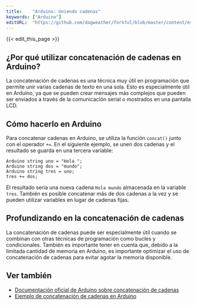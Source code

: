 ```yaml
---
title:    "Arduino: Uniendo cadenas"
keywords: ["Arduino"]
editURL:  "https://github.com/dogweather/forkful/blob/master/content/es/arduino/concatenating-strings.md"
---
```


{{< edit_this_page >}}

## ¿Por qué utilizar concatenación de cadenas en Arduino?

La concatenación de cadenas es una técnica muy útil en programación que permite unir varias cadenas de texto en una sola. Esto es especialmente útil en Arduino, ya que se pueden crear mensajes más complejos que pueden ser enviados a través de la comunicación serial o mostrados en una pantalla LCD.

## Cómo hacerlo en Arduino

Para concatenar cadenas en Arduino, se utiliza la función `concat()` junto con el operador `+=`. En el siguiente ejemplo, se unen dos cadenas y el resultado se guarda en una tercera variable:

```
Arduino string uno = "Hola ";
Arduino string dos = "mundo";
Arduino string tres = uno;
tres += dos;
```

El resultado sería una nueva cadena `Hola mundo` almacenada en la variable `tres`. También es posible concatenar más de dos cadenas a la vez y se pueden utilizar variables en lugar de cadenas fijas.

## Profundizando en la concatenación de cadenas

La concatenación de cadenas puede ser especialmente útil cuando se combinan con otras técnicas de programación como bucles y condicionales. También es importante tener en cuenta que, debido a la limitada cantidad de memoria en Arduino, es importante optimizar el uso de concatenación de cadenas para evitar agotar la memoria disponible.

## Ver también

- [Documentación oficial de Arduino sobre concatenación de cadenas](https://www.arduino.cc/reference/en/language/variables/data-types/string/functions/concat/)
- [Ejemplo de concatenación de cadenas en Arduino](https://www.hackster.io/Arduino_Genuino/strings-d2101f)